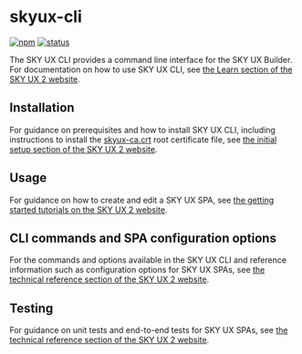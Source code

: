 # skyux-cli

[![npm](https://img.shields.io/npm/v/@blackbaud/skyux-cli.svg)](https://www.npmjs.com/package/@blackbaud/skyux-cli)
[![status](https://travis-ci.org/blackbaud/skyux-cli.svg?branch=master)](https://travis-ci.org/blackbaud/skyux-cli)

The SKY UX CLI provides a command line interface for the SKY UX Builder. For documentation on how to use SKY UX CLI, see [the Learn section of the SKY UX 2 website](https://developer.blackbaud.com/skyux/learn). 

## Installation

For guidance on prerequisites and how to install SKY UX CLI, including instructions to install the [skyux-ca.crt](https://raw.githubusercontent.com/blackbaud/skyux-builder/master/ssl/skyux-ca.crt) root certificate file, see [the initial setup section of the SKY UX 2 website](https://developer.blackbaud.com/skyux/learn/get-started/prereqs/initial-setup).

## Usage

For guidance on how to create and edit a SKY UX SPA, see [the getting started tutorials on the SKY UX 2 website](https://developer.blackbaud.com/skyux/learn/get-started).

## CLI commands and SPA configuration options

For the commands and options available in the SKY UX CLI and reference information such as configuration options for SKY UX SPAs, see [the technical reference section of the SKY UX 2 website](https://developer.blackbaud.com/skyux/learn/reference/cli-commands).

## Testing

For guidance on unit tests and end-to-end tests for SKY UX SPAs, see [the technical reference section of the SKY UX 2 website](https://developer.blackbaud.com/skyux/learn/reference/tests).
